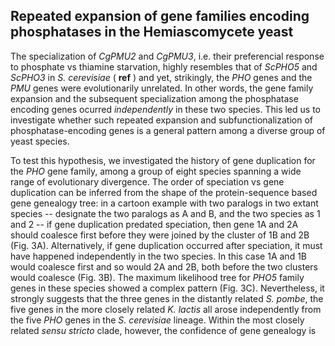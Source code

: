 ## Repeated expansion of gene families encoding phosphatases in the Hemiascomycete yeast

The specialization of _CgPMU2_ and _CgPMU3_, i.e. their preferencial response to phosphate vs thiamine starvation, highly resembles that of _ScPHO5_ and _ScPHO3_ in _S. cerevisiae_ ( __ref__ ) and yet, strikingly, the _PHO_ genes and the _PMU_ genes were evolutionarily unrelated. In other words, the gene family expansion and the subsequent specialization among the phosphatase encoding genes ocurred _independently_ in these two species. This led us to investigate whether such repeated expansion and subfunctionalization of phosphatase-encoding genes is a general pattern among a diverse group of yeast species.

To test this hypothesis, we investigated the history of gene duplication for the _PHO_ gene family, among a group of eight species spanning a wide range of evolutionary divergence. The order of speciation vs gene duplication can be inferred from the shape of the protein-sequence based gene genealogy tree: in a cartoon example with two paralogs in two extant species -- designate the two paralogs as A and B, and the two species as 1 and 2 -- if gene duplication predated speciation, then gene 1A and 2A should coalesce first before they were joined by the cluster of 1B and 2B (Fig. 3A). Alternatively, if gene duplication occurred after speciation, it must have happened independently in the two species. In this case 1A and 1B would coalesce first and so would 2A and 2B, both before the two clusters would coalesce (Fig. 3B). The maximum likelihood tree for _PHO5_ family genes in these species showed a complex pattern (Fig. 3C). Nevertheless, it strongly suggests that the three genes in the distantly related _S. pombe_, the five genes in the more closely related _K. lactis_ all arose independently from the five _PHO_ genes in the _S. cerevisiae_ lineage. Within the most closely related _sensu stricto_ clade, however, the confidence of gene genealogy is  
